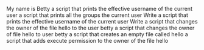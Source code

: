 My name is Betty
a script that prints the effective username of the current user 
a script that prints all the groups the current user
Write a script that prints the effective username of the current user
Write a script that changes the owner of the file hello to the user betty
a script that changes the owner of file hello to user betty
a script that creates an empty file called hello
a script that adds execute permission to the owner of the file hello   
